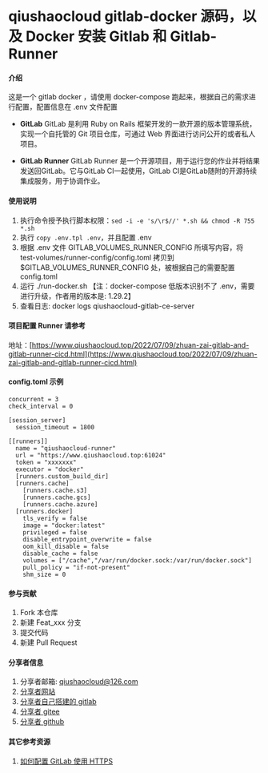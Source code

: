 # qiushaocloud gitlab-docker 源码，以及 Docker 安装 Gitlab 和 Gitlab-Runner

#### 介绍
这是一个 gitlab docker ，请使用 docker-compose 跑起来，根据自己的需求进行配置，配置信息在 .env 文件配置

* **GitLab**
  GitLab 是利用 Ruby on Rails 框架开发的一款开源的版本管理系统，实现一个自托管的 Git 项目仓库，可通过 Web 界面进行访问公开的或者私人项目。

* **GitLab Runner**
  GitLab Runner 是一个开源项目，用于运行您的作业并将结果发送回GitLab。它与GitLab CI一起使用，GitLab CI是GitLab随附的开源持续集成服务，用于协调作业。

  

#### 使用说明

1.  执行命令授予执行脚本权限：`sed -i -e 's/\r$//' *.sh && chmod -R 755 *.sh`
2.  执行 `copy .env.tpl .env`，并且配置 .env
3.  根据 .env 文件 GITLAB_VOLUMES_RUNNER_CONFIG 所填写内容，将 test-volumes/runner-config/config.toml 拷贝到 $GITLAB_VOLUMES_RUNNER_CONFIG 处，被根据自己的需要配置 config.toml
4.  运行 ./run-docker.sh 【注：docker-compose 低版本识别不了 .env，需要进行升级，作者用的版本是: 1.29.2】
5.  查看日志: docker logs qiushaocloud-gitlab-ce-server



#### 项目配置 Runner 请参考

地址：[https://www.qiushaocloud.top/2022/07/09/zhuan-zai-gitlab-and-gitlab-runner-cicd.html](https://www.qiushaocloud.top/2022/07/09/zhuan-zai-gitlab-and-gitlab-runner-cicd.html)



#### config.toml 示例
``` tom
concurrent = 3
check_interval = 0

[session_server]
  session_timeout = 1800

[[runners]]
  name = "qiushaocloud-runner"
  url = "https://www.qiushaocloud.top:61024"
  token = "xxxxxxx"
  executor = "docker"
  [runners.custom_build_dir]
  [runners.cache]
    [runners.cache.s3]
    [runners.cache.gcs]
    [runners.cache.azure]
  [runners.docker]
    tls_verify = false
    image = "docker:latest"
    privileged = false
    disable_entrypoint_overwrite = false
    oom_kill_disable = false
    disable_cache = false
    volumes = ["/cache","/var/run/docker.sock:/var/run/docker.sock"]
    pull_policy = "if-not-present"
    shm_size = 0
```



#### 参与贡献

1.  Fork 本仓库
2.  新建 Feat_xxx 分支
3.  提交代码
4.  新建 Pull Request



#### 分享者信息

1. 分享者邮箱: qiushaocloud@126.com
2. [分享者网站](https://www.qiushaocloud.top)
3. [分享者自己搭建的 gitlab](https://www.qiushaocloud.top/gitlab/qiushaocloud) 
3. [分享者 gitee](https://gitee.com/qiushaocloud/dashboard/projects) 
3. [分享者 github](https://github.com/qiushaocloud?tab=repositories) 



#### 其它参考资源

1. [如何配置 GitLab 使用 HTTPS](reference-gitlab_https_docker_compose.md)
